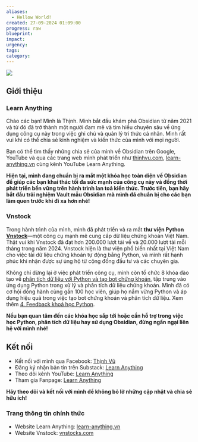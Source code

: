```yaml
---
aliases:
  - Hellow World!
created: 27-09-2024 01:09:00
progress: raw
blueprint: 
impact: 
urgency: 
tags: 
category:
---
```

![](../6.%20Vault/attachments/quick_intro_thinhvu.png)
## Giới thiệu

### Learn Anything

Chào các bạn! Mình là Thịnh. Mình bắt đầu khám phá Obsidian từ năm 2021 và từ đó đã trở thành một người đam mê và tìm hiểu chuyên sâu về ứng dụng công cụ này trong việc ghi chú và quản lý tri thức cá nhân. Mình rất vui khi có thể chia sẻ kinh nghiệm và kiến thức của mình với mọi người.

Bạn có thể tìm thấy những chia sẻ của mình về Obsidian trên Google, YouTube và qua các trang web mình phát triển như [thinhvu.com](https://thinhvu.com), [learn-anything.vn](https://learn-anything.vn) cùng kênh YouTube Learn Anything.

**Hiện tại, mình đang chuẩn bị ra mắt một khóa học toàn diện về Obsidian để giúp các bạn khai thác tối đa sức mạnh của công cụ này và đồng thời phát triển bền vững trên hành trình lan toả kiến thức. Trước tiên, bạn hãy bắt đầu trải nghiệm Vault mẫu Obsidian mà mình đã chuẩn bị cho các bạn làm quen trước khi đi xa hơn nhé!**

### Vnstock

Trong hành trình của mình, mình đã phát triển và ra mắt **thư viện Python [Vnstock](https://vnstocks.com/)**—một công cụ mạnh mẽ cung cấp dữ liệu chứng khoán Việt Nam. Thật vui khi Vnstock đã đạt hơn 200.000 lượt tải về và 20.000 lượt tải mỗi tháng trong năm 2024. Vnstock hiện là thư viện phổ biến nhất tại Việt Nam cho việc tải dữ liệu chứng khoán tự động bằng Python, và mình rất hạnh phúc khi nhận được sự ủng hộ từ cộng đồng đầu tư và các chuyên gia.

Không chỉ dừng lại ở việc phát triển công cụ, mình còn tổ chức 8 khóa đào tạo về [phân tích dữ liệu với Python và tạo bot chứng khoán](https://vnstocks.com/docs/khoa-hoc/khoa-hoc-python-vnstock-learn-anything), tập trung vào ứng dụng Python trong xử lý và phân tích dữ liệu chứng khoán. Mình đã có cơ hội đồng hành cùng gần 100 học viên, giúp họ nắm vững Python và áp dụng hiệu quả trong việc tạo bot chứng khoán và phân tích dữ liệu. Xem thêm [4. Feedback khoá học Python](4.%20Feedback%20khoá%20học%20Python.md).

**Nếu bạn quan tâm đến các khóa học sắp tới hoặc cần hỗ trợ trong việc học Python, phân tích dữ liệu hay sử dụng Obsidian, đừng ngần ngại liên hệ với mình nhé!**

## Kết nối

- Kết nối với mình qua Facebook: [Thịnh Vũ](https://www.facebook.com/mr.thinh.ueh/)
- Đăng ký nhận bản tin trên Substack: [Learn Anything](https://learnanything.substack.com/)
- Theo dõi kênh YouTube: [Learn Anything](https://www.youtube.com/@learn_anything_az?sub_confirmation=1)
- Tham gia Fanpage: [Learn Anything](https://www.facebook.com/learn.anything.az)

**Hãy theo dõi và kết nối với mình để không bỏ lỡ những cập nhật và chia sẻ hữu ích!**

### Trang thông tin chính thức

- Website Learn Anything: [learn-anything.vn](http://learn-anything.vn/)
- Website Vnstock: [vnstocks.com](https://vnstocks.com/)